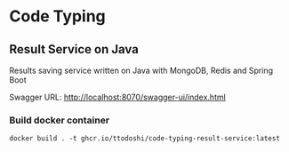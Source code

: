 # Code Typing

## Result Service on Java

Results saving service written on Java with MongoDB, Redis and Spring Boot

Swagger URL: [http://localhost:8070/swagger-ui/index.html](http://localhost:8070/swagger-ui/index.html)

### Build docker container

```shell
docker build . -t ghcr.io/ttodoshi/code-typing-result-service:latest
```
